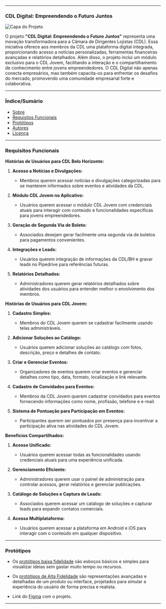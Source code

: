 
---

### **CDL Digital: Empreendendo o Futuro Juntos**

![Capa do Projeto](https://picsum.photos/850/280)

O projeto **"CDL Digital: Empreendendo o Futuro Juntos"** representa uma inovação transformadora para a Câmara de Dirigentes Lojistas (CDL). Essa iniciativa oferece aos membros da CDL uma plataforma digital integrada, proporcionando acesso a notícias personalizadas, ferramentas financeiras avançadas e relatórios detalhados. Além disso, o projeto inclui um módulo exclusivo para o CDL Jovem, facilitando a interação e o compartilhamento de conhecimento entre jovens empreendedores. O CDL Digital não apenas conecta empresários, mas também capacita-os para enfrentar os desafios do mercado, promovendo uma comunidade empresarial forte e colaborativa.

---

### **Índice/Sumário**

* [Sobre](#cdl-digital)
* [Requisitos Funcionais](#requisitos-funcionais)
* [Protótipos](#protótipos)
* [Autores](#autores)
* [Licença](#licença)

---

### **Requisitos Funcionais**

**Histórias de Usuários para CDL Belo Horizonte:**

1. **Acesso a Notícias e Divulgações:**
   - Membros querem acessar notícias e divulgações categorizadas para se manterem informados sobre eventos e atividades da CDL.

2. **Módulo CDL Jovem no Aplicativo:**
   - Usuários querem acessar o módulo CDL Jovem com credenciais atuais para interagir com conteúdo e funcionalidades específicas para jovens empreendedores.

3. **Geração de Segunda Via de Boleto:**
   - Associados desejam gerar facilmente uma segunda via de boletos para pagamentos convenientes.

4. **Integrações e Leads:**
   - Usuários querem integração de informações da CDL/BH e gravar leads no Pipedrive para referências futuras.

5. **Relatórios Detalhados:**
   - Administradores querem gerar relatórios detalhados sobre atividades dos usuários para entender melhor o envolvimento dos membros.

**Histórias de Usuários para CDL Jovem:**

1. **Cadastro Simples:**
   - Membros do CDL Jovem querem se cadastrar facilmente usando telas administráveis.

2. **Adicionar Soluções ao Catálogo:**
   - Usuários querem adicionar soluções ao catálogo com fotos, descrição, preço e detalhes de contato.

3. **Criar e Gerenciar Eventos:**
   - Organizadores de eventos querem criar eventos e gerenciar detalhes como tipo, data, formato, localização e link relevante.

4. **Cadastro de Convidados para Eventos:**
   - Membros da CDL Jovem querem cadastrar convidados para eventos fornecendo informações como nome, profissão, telefone e e-mail.

5. **Sistema de Pontuação para Participação em Eventos:**
   - Participantes querem ser pontuados por presença para incentivar a participação ativa nas atividades do CDL Jovem.

**Benefícios Compartilhados:**

1. **Acesso Unificado:**
   - Usuários querem acessar todas as funcionalidades usando credenciais atuais para uma experiência unificada.

2. **Gerenciamento Eficiente:**
   - Administradores querem usar o painel de administração para controlar acessos, gerar relatórios e gerenciar publicações.

3. **Catálogo de Soluções e Captura de Leads:**
   - Associados querem acessar um catálogo de soluções e capturar leads para expandir contatos comerciais.

4. **Acesso Multiplataforma:**
   - Usuários querem acessar a plataforma em Android e iOS para interagir com o conteúdo em qualquer dispositivo.

---

### **Protótipos**

* Os [protótipos baixa fidelidade](https://www.figma.com/file/FfCBjzJurVk75t0vwx65E4/A3-Prot%C3%B3tipo-lo-fi?type=whiteboard&node-id=0%3A1&t=lEbzKMrHtarcVMlB-1) são esboços básicos e simples para visualizar ideias sem gastar muito tempo ou recursos.

* Os [protótipos de Alta Fidelidade](https://www.figma.com/proto/HaIfB0yNjotYV30BT9wgyQ/A3-Prot%C3%B3tipo-hi-fi?type=design&node-id=0-1&t=Xhhg7EofnquZM4GG-0&scaling=scale-down&starting-point-node-id=2312%3A14) são representações avançadas e detalhadas de um produto ou interface, projetados para simular a experiência do usuário de forma precisa e realista.

* Link do [Figma](https://www.figma.com/file/HaIfB0yNjotYV30BT9wgyQ/A3-Prot%C3%B3tipo-hi-fi?type=design&node-id=0%3A1&mode=design&t=Xhhg7EofnquZM4GG-1) com o projeto.


---
